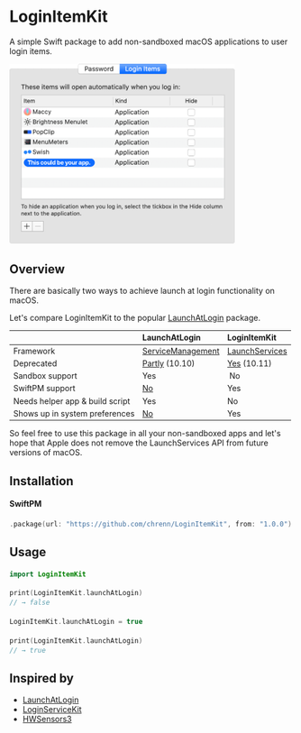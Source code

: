 # LoginItemKit

A simple Swift package to add non-sandboxed macOS applications to user login items.

<img width="400" src="./Media/Screenshot.png" alt="Screenshot">

## Overview

There are basically two ways to achieve launch at login functionality on macOS.

Let's compare LoginItemKit to the popular [LaunchAtLogin](https://github.com/sindresorhus/LaunchAtLogin) package.

[]() | LaunchAtLogin | LoginItemKit
:--- | :--- | :---
Framework | [ServiceManagement](https://developer.apple.com/documentation/servicemanagement/1501557-smloginitemsetenabled) | [LaunchServices](https://developer.apple.com/documentation/coreservices/klssharedfilelistsessionloginitems)
Deprecated | [Partly](https://developer.apple.com/documentation/servicemanagement/1431086-smcopyalljobdictionaries) (10.10) | [Yes](https://developer.apple.com/documentation/coreservices/klssharedfilelistsessionloginitems) (10.11)
Sandbox support | Yes | No
SwiftPM support | [No](https://github.com/sindresorhus/LaunchAtLogin/issues/4) | Yes
Needs helper app & build script | Yes | No
Shows up in system preferences | [No](https://stackoverflow.com/a/15104481) | Yes

So feel free to use this package in all your non-sandboxed apps and let's hope that Apple does not remove the LaunchServices API from future versions of macOS.

## Installation

#### SwiftPM

```swift
.package(url: "https://github.com/chrenn/LoginItemKit", from: "1.0.0")
```

## Usage

```swift
import LoginItemKit

print(LoginItemKit.launchAtLogin)
// → false

LoginItemKit.launchAtLogin = true

print(LoginItemKit.launchAtLogin)
// → true
```

## Inspired by
- [LaunchAtLogin](https://github.com/sindresorhus/LaunchAtLogin)
- [LoginServiceKit](https://github.com/Clipy/LoginServiceKit)
- [HWSensors3](https://sourceforge.net/p/hwsensors/hwsensors3/code3/107/tree/trunk/hwmonitor2/HWMonitorSMC/RunAtLogin.swift#l4)
